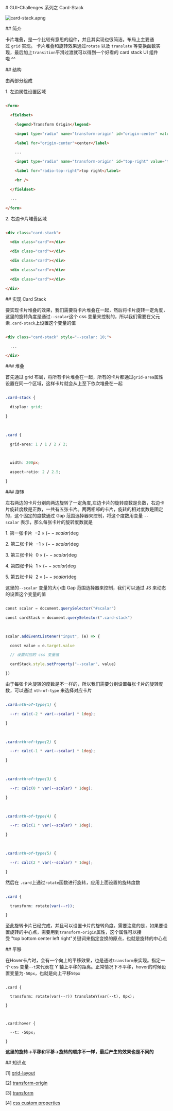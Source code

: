 # GUI-Challenges 系列之 Card-Stack

  

![card-stack.apng](./demo.awebp)

  

## 简介

  

卡片堆叠，是一个比较有意思的组件，并且其实现也很简洁。布局上主要通过 `grid` 实现。 卡片堆叠和旋转效果通过`rotate` 以及 `translate` 等变换函数实现，最后加上`transition`平滑过渡就可以得到一个好看的 card stack UI 组件啦 ^^

  

## 结构

  

由两部分组成

  

1. 左边属性设置区域

  

```html

<form>

  <fieldset>

    <legend>Transform Origin</legend>

    <input type="radio" name="transform-origin" id="origin-center" value="center" />

    <label for="origin-center">center</label>

    ...

    <input type="radio" name="transform-origin" id="top-right" value="top right" />

    <label for="radio-top-right">top right</label>

    <br />

  </fieldset>

  ...

</form>

```

  

2. 右边卡片堆叠区域

  

```html

<div class="card-stack">

  <div class="card"></div>

  <div class="card"></div>

  <div class="card"></div>

  <div class="card"></div>

  <div class="card"></div>

</div>

```

  

## 实现 Card Stack

  

要实现卡片堆叠的效果，我们需要将卡片堆叠在一起，然后将卡片旋转一定角度，这里的旋转角度是通过`--scalar`这个 css 变量来控制的，所以我们需要在父元素`.card-stack`上设置这个变量的值

  

```html

<div class="card-stack" style="--scalar: 10;">

  ...

</div>

```

  

### 堆叠

  

首先通过 grid 布局，将所有卡片堆叠在一起，所有的卡片都通过`grid-area`属性设置在同一个区域，这样卡片就会从上至下依次堆叠在一起

  

```css

.card-stack {

  display: grid;

}

  

.card {

  grid-area: 1 / 1 / 2 / 2;

  

  width: 200px;

  aspect-ratio: 2 / 2.5;

}

```

  

### 旋转

  

左右两边的卡片分别向两边旋转了一定角度,左边卡片的旋转度数是负数，右边卡片旋转度数是正数，一共有五张卡片。两两相邻的卡片，旋转的相对度数是固定的，这个固定的度数通过 Gap 范围选择器来控制，将这个度数用变量 `--scalar` 表示，那么每张卡片的旋转度数就是

  

1. 第一张卡片  $ -2 \times (--scalar) \deg $

2. 第二张卡片  $ -1 \times (--scalar) \deg $

3. 第三张卡片  $ 0 \times (--scalar) \deg $

4. 第四张卡片  $ 1 \times (--scalar) \deg $

5. 第五张卡片  $ 2 \times (--scalar) \deg $

  

这里的`--scalar` 变量的大小由 Gap 范围选择器来控制，我们可以通过 JS 来动态的设置这个变量的值

  

```js

const scalar = document.querySelector("#scalar")

const cardStack = document.querySelector(".card-stack")

  

scalar.addEventListener("input", (e) => {

  const value = e.target.value

  // 设置对应的 css 变量值

  cardStack.style.setProperty("--scalar", value)

})

````

  

由于每张卡片旋转的度数是不一样的，所以我们需要分别设置每张卡片的旋转度数，可以通过 `nth-of-type` 来选择对应卡片

  

```css

.card:nth-of-type(1) {

  --r: calc(-2 * var(--scalar) * 1deg);

}

  

.card:nth-of-type(2) {

  --r: calc(-1 * var(--scalar) * 1deg);

}

  

.card:nth-of-type(3) {

  --r: calc(0 * var(--scalar) * 1deg);

}

  

.card:nth-of-type(4) {

  --r: calc(1 * var(--scalar) * 1deg);

}

  

.card:nth-of-type(5) {

  --r: calc(2 * var(--scalar) * 1deg);

}

```

  

然后在 `.card`上通过`rotate`函数进行旋转，应用上面设置的旋转度数

```css

.card {

  transform: rotate(var(--r));

}

```

  

至此旋转卡片已经完成，并且可以设置卡片的旋转角度。需要注意的是，如果要设置旋转的中心点，需要用到`transform-origin`属性，这个属性可以接受 "top bottom center left right"关键词来指定变换的原点，也就是旋转的中心点

  

## 平移

  

在Hover卡片时，会有一个向上的平移效果，也是通过`transform`来实现。指定一个 css 变量`--t`来代表在 Y 轴上平移的距离。正常情况下不平移，hover的时候设置变量为`-50px`，也就是向上平移`50px`

  

```

.card {

  transform: rotate(var(--r)) translateY(var(--t), 0px);

}

  

.card:hover {

  --t: -50px;

}

```

  

**这里的旋转→平移和平移→旋转的顺序不一样，最后产生的效果也是不同的**

  

## 知识点

  

[1] [grid-layout](https://developer.mozilla.org/en-US/docs/Web/CSS/transform-origin)

  

[2] [transform-origin](https://developer.mozilla.org/en-US/docs/Web/CSS/transform-origin)

  

[3] [transform](https://developer.mozilla.org/en-US/docs/Web/CSS/transform)

  

[4] [css custom properties](https://developer.mozilla.org/en-US/docs/Web/CSS/Using_CSS_custom_properties)